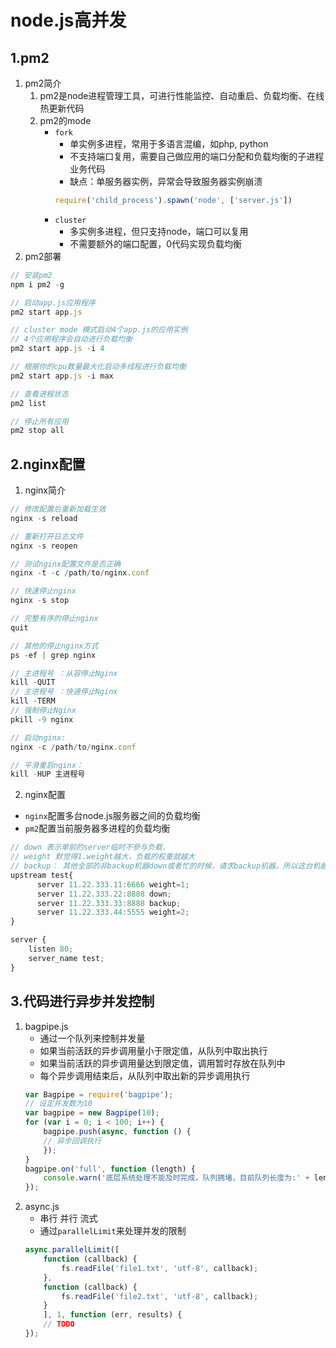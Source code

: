# node.js高并发
## 1.pm2
1. pm2简介
    1. pm2是node进程管理工具，可进行性能监控、自动重启、负载均衡、在线热更新代码
    2. pm2的mode
        * `fork`
            * 单实例多进程，常用于多语言混编，如php, python
            * 不支持端口复用，需要自己做应用的端口分配和负载均衡的子进程业务代码
            * 缺点：单服务器实例，异常会导致服务器实例崩溃
            ```js
            require('child_process').spawn('node', ['server.js'])
            ```
        * `cluster`
            * 多实例多进程，但只支持node，端口可以复用
            * 不需要额外的端口配置，0代码实现负载均衡
2. pm2部署
```js
// 安装pm2
npm i pm2 -g

// 启动app.js应用程序
pm2 start app.js

// cluster mode 模式启动4个app.js的应用实例
// 4个应用程序会自动进行负载均衡
pm2 start app.js -i 4

// 根据你的cpu数量最大化启动多线程进行负载均衡
pm2 start app.js -i max

// 查看进程状态
pm2 list

// 停止所有应用
pm2 stop all
```
## 2.nginx配置
1. nginx简介
```js
// 修改配置后重新加载生效
nginx -s reload

// 重新打开日志文件
nginx -s reopen

// 测试nginx配置文件是否正确
nginx -t -c /path/to/nginx.conf

// 快速停止nginx
nginx -s stop

// 完整有序的停止nginx
quit

// 其他的停止nginx方式
ps -ef | grep nginx

// 主进程号 ：从容停止Nginx
kill -QUIT
// 主进程号 ：快速停止Nginx
kill -TERM
// 强制停止Nginx
pkill -9 nginx

// 启动nginx:
nginx -c /path/to/nginx.conf

// 平滑重启nginx：
kill -HUP 主进程号
```
2. nginx配置
* `nginx`配置多台node.js服务器之间的负载均衡
* `pm2`配置当前服务器多进程的负载均衡
```js
// down 表示单前的server临时不參与负载.
// weight 默觉得1.weight越大，负载的权重就越大
// backup： 其他全部的非backup机器down或者忙的时候，请求backup机器。所以这台机器压力会最轻
upstream test{ 
      server 11.22.333.11:6666 weight=1; 
      server 11.22.333.22:8888 down; 
      server 11.22.333.33:8888 backup;
      server 11.22.333.44:5555 weight=2; 
}

server { 
    listen 80;
    server_name test;
}
```
## 3.代码进行异步并发控制
1. bagpipe.js
    * 通过一个队列来控制并发量
    * 如果当前活跃的异步调用量小于限定值，从队列中取出执行
    * 如果当前活跃的异步调用量达到限定值，调用暂时存放在队列中
    * 每个异步调用结束后，从队列中取出新的异步调用执行
    ```js
    var Bagpipe = require('bagpipe');
    // 设定并发数为10
    var bagpipe = new Bagpipe(10);
    for (var i = 0; i < 100; i++) {
        bagpipe.push(async, function () {
        // 异步回调执行
        });
    }
    bagpipe.on('full', function (length) {
        console.warn('底层系统处理不能及时完成，队列拥堵，目前队列长度为:' + length);
    }); 
    ``` 
2. async.js
    * 串行 并行 流式
    * 通过`parallelLimit`来处理并发的限制
    ```js
    async.parallelLimit([
        function (callback) {
            fs.readFile('file1.txt', 'utf-8', callback);
        },
        function (callback) {
            fs.readFile('file2.txt', 'utf-8', callback);
        }
        ], 1, function (err, results) {
        // TODO
    }); 
    ```